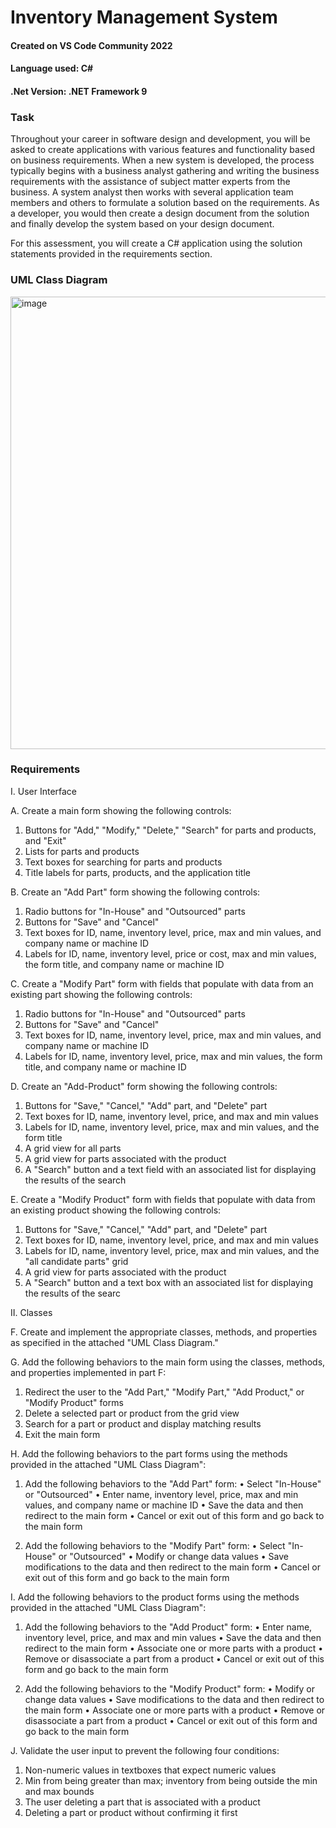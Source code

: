 # Inventory Management System

#### Created on VS Code Community 2022
#### Language used: C#
#### .Net Version: .NET Framework 9

### Task
Throughout your career in software design and development, you will be asked to create applications with various features and functionality based on business requirements. When a new system is developed, the process typically begins with a business analyst gathering and writing the business requirements with the assistance of subject matter experts from the business. A system analyst then works with several application team members and others to formulate a solution based on the requirements. As a developer, you would then create a design document from the solution and finally develop the system based on your design document.

For this assessment, you will create a C# application using the solution statements provided in the requirements section.

### UML Class Diagram
<img width="1287" height="724" alt="image" src="https://github.com/user-attachments/assets/7d59f117-b810-4258-83a7-6200fee502ac" />


### Requirements
I. User Interface

  A. Create a main form showing the following controls:
  
  1. Buttons for "Add," "Modify," "Delete," "Search" for parts and products, and "Exit"   
  2. Lists for parts and products    
  3. Text boxes for searching for parts and products    
  4. Title labels for parts, products, and the application title

  B. Create an "Add Part" form showing the following controls:
  
  1. Radio buttons for "In-House" and "Outsourced" parts    
  2. Buttons for "Save" and "Cancel"   
  3. Text boxes for ID, name, inventory level, price, max and min values, and company name or machine ID    
  4. Labels for ID, name, inventory level, price or cost, max and min values, the form title, and company name or machine ID

  C. Create a "Modify Part" form with fields that populate with data from an existing part showing the following controls:
  
  1. Radio buttons for "In-House" and "Outsourced" parts  
  2. Buttons for "Save" and "Cancel"    
  3. Text boxes for ID, name, inventory level, price, max and min values, and company name or machine ID
  4. Labels for ID, name, inventory level, price, max and min values, the form title, and company name or machine ID

  D. Create an "Add-Product" form showing the following controls:
  
  1. Buttons for "Save," "Cancel," "Add" part, and "Delete" part
  2. Text boxes for ID, name, inventory level, price, and max and min values
  3. Labels for ID, name, inventory level, price, max and min values, and the form title
  4. A grid view for all parts
  5. A grid view for parts associated with the product
  6. A "Search" button and a text field with an associated list for displaying the results of the search

  E. Create a "Modify Product" form with fields that populate with data from an existing product showing the following controls:
  
  1. Buttons for "Save," "Cancel," "Add" part, and "Delete" part
  2. Text boxes for ID, name, inventory level, price, and max and min values
  3. Labels for ID, name, inventory level, price, max and min values, and the "all candidate parts" grid
  4. A grid view for parts associated with the product
  5. A "Search" button and a text box with an associated list for displaying the results of the searc

II. Classes

  F. Create and implement the appropriate classes, methods, and properties as specified in the attached "UML Class Diagram."

  G. Add the following behaviors to the main form using the classes, methods, and properties implemented in part F:
  
  1. Redirect the user to the "Add Part," "Modify Part," "Add Product," or "Modify Product" forms
  2. Delete a selected part or product from the grid view
  3. Search for a part or product and display matching results
  4. Exit the main form

  H. Add the following behaviors to the part forms using the methods provided in the attached "UML Class Diagram":
  
  1. Add the following behaviors to the "Add Part" form:
      • Select "In-House" or "Outsourced"
      • Enter name, inventory level, price, max and min values, and company name or machine ID
      • Save the data and then redirect to the main form
      • Cancel or exit out of this form and go back to the main form
      
  2. Add the following behaviors to the "Modify Part" form:
      • Select "In-House" or "Outsourced"
      • Modify or change data values
      • Save modifications to the data and then redirect to the main form
      • Cancel or exit out of this form and go back to the main form

  I. Add the following behaviors to the product forms using the methods provided in the attached "UML Class Diagram":
  
  1. Add the following behaviors to the "Add Product" form:
      • Enter name, inventory level, price, and max and min values
      • Save the data and then redirect to the main form
      • Associate one or more parts with a product
      • Remove or disassociate a part from a product
      • Cancel or exit out of this form and go back to the main form
      
  2. Add the following behaviors to the "Modify Product" form:
      • Modify or change data values
      • Save modifications to the data and then redirect to the main form
      • Associate one or more parts with a product
      • Remove or disassociate a part from a product
      • Cancel or exit out of this form and go back to the main form
      
  J. Validate the user input to prevent the following four conditions:
  
  1. Non-numeric values in textboxes that expect numeric values
  2. Min from being greater than max; inventory from being outside the min and max bounds
  3. The user deleting a part that is associated with a product
  4. Deleting a part or product without confirming it first
